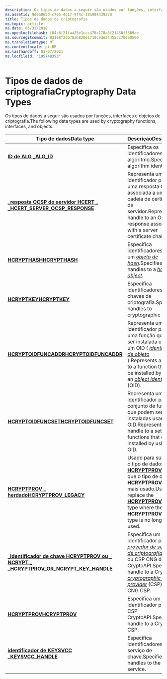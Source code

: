 ```yaml
---
description: Os tipos de dados a seguir são usados por funções, interfaces e objetos de criptografia.
ms.assetid: 9d6a065d-c765-4d17-9f4c-38a984439278
title: Tipos de dados de criptografia
ms.topic: article
ms.date: 05/31/2018
ms.openlocfilehash: f84c6f21faa25e1ccc478c178a3f21458ff589ae
ms.sourcegitcommit: 831e8f3db78ab820e1710cede244553c70e50500
ms.translationtype: MT
ms.contentlocale: pt-BR
ms.lasthandoff: 01/07/2021
ms.locfileid: "105748393"
---
```

# <a name="cryptography-data-types"></a><span data-ttu-id="21df9-103">Tipos de dados de criptografia</span><span class="sxs-lookup"><span data-stu-id="21df9-103">Cryptography Data Types</span></span>

<span data-ttu-id="21df9-104">Os tipos de dados a seguir são usados por funções, interfaces e objetos de criptografia.</span><span class="sxs-lookup"><span data-stu-id="21df9-104">The following data types are used by cryptography functions, interfaces, and objects.</span></span>



| <span data-ttu-id="21df9-105">Tipo de dados</span><span class="sxs-lookup"><span data-stu-id="21df9-105">Data type</span></span>                                                                      | <span data-ttu-id="21df9-106">Descrição</span><span class="sxs-lookup"><span data-stu-id="21df9-106">Description</span></span>                                                                                                                                                                                      |
|--------------------------------------------------------------------------------|--------------------------------------------------------------------------------------------------------------------------------------------------------------------------------------------------|
| [<span data-ttu-id="21df9-107">**ID de ALG \_**</span><span class="sxs-lookup"><span data-stu-id="21df9-107">**ALG\_ID**</span></span>](alg-id.md)                                                      | <span data-ttu-id="21df9-108">Especifica os identificadores de algoritmo.</span><span class="sxs-lookup"><span data-stu-id="21df9-108">Specifies algorithm identifiers.</span></span>                                                                                                                                                                 |
| [<span data-ttu-id="21df9-109">**\_resposta OCSP do servidor HCERT \_ \_**</span><span class="sxs-lookup"><span data-stu-id="21df9-109">**HCERT\_SERVER\_OCSP\_RESPONSE**</span></span>](hcert-server-ocsp-response.md)            | <span data-ttu-id="21df9-110">Representa um identificador para uma resposta OCSP associada a uma cadeia de certificados de servidor.</span><span class="sxs-lookup"><span data-stu-id="21df9-110">Represents a handle to an OCSP response associated with a server certificate chain.</span></span>                                                                                                              |
| [<span data-ttu-id="21df9-111">**HCRYPTHASH**</span><span class="sxs-lookup"><span data-stu-id="21df9-111">**HCRYPTHASH**</span></span>](hcrypthash.md)                                               | <span data-ttu-id="21df9-112">Especifica identificadores para um [*objeto de hash*](../secgloss/h-gly.md).</span><span class="sxs-lookup"><span data-stu-id="21df9-112">Specifies handles to a [*hash object*](../secgloss/h-gly.md).</span></span>                                                                                      |
| [<span data-ttu-id="21df9-113">**HCRYPTKEY**</span><span class="sxs-lookup"><span data-stu-id="21df9-113">**HCRYPTKEY**</span></span>](hcryptkey.md)                                                 | <span data-ttu-id="21df9-114">Especifica identificadores para chaves de criptografia.</span><span class="sxs-lookup"><span data-stu-id="21df9-114">Specifies handles to cryptographic keys.</span></span>                                                                                                                                                         |
| [<span data-ttu-id="21df9-115">**HCRYPTOIDFUNCADDR**</span><span class="sxs-lookup"><span data-stu-id="21df9-115">**HCRYPTOIDFUNCADDR**</span></span>](hcryptoidfuncaddr.md)                                 | <span data-ttu-id="21df9-116">Representa um identificador para uma função que pode ser instalada usando um OID ( [*identificador de objeto*](../secgloss/o-gly.md) ).</span><span class="sxs-lookup"><span data-stu-id="21df9-116">Represents a handle to a function that can be installed by using an [*object identifier*](../secgloss/o-gly.md) (OID).</span></span>                 |
| [<span data-ttu-id="21df9-117">**HCRYPTOIDFUNCSET**</span><span class="sxs-lookup"><span data-stu-id="21df9-117">**HCRYPTOIDFUNCSET**</span></span>](hcryptoidfuncset.md)                                   | <span data-ttu-id="21df9-118">Representa um identificador para um conjunto de funções que podem ser instaladas usando um OID.</span><span class="sxs-lookup"><span data-stu-id="21df9-118">Represents a handle to a set of functions that can be installed by using an OID.</span></span>                                                                                                                 |
| [<span data-ttu-id="21df9-119">**HCRYPTPROV \_ herdado**</span><span class="sxs-lookup"><span data-stu-id="21df9-119">**HCRYPTPROV\_LEGACY**</span></span>](hcryptprov-legacy.md)                                | <span data-ttu-id="21df9-120">Usado para substituir o tipo de dados [**HCRYPTPROV**](hcryptprov.md) em que o tipo de dados **HCRYPTPROV** não é mais usado.</span><span class="sxs-lookup"><span data-stu-id="21df9-120">Used to replace the [**HCRYPTPROV**](hcryptprov.md) data type where the **HCRYPTPROV** data type is no longer used.</span></span>                                                                             |
| [<span data-ttu-id="21df9-121">**\_identificador de chave HCRYPTPROV ou \_ NCRYPT \_ \_**</span><span class="sxs-lookup"><span data-stu-id="21df9-121">**HCRYPTPROV\_OR\_NCRYPT\_KEY\_HANDLE**</span></span>](hcryptprov-or-ncrypt-key-handle.md) | <span data-ttu-id="21df9-122">Especifica um identificador para um [*provedor de serviços de criptografia*](../secgloss/c-gly.md) (CSP) ou CSP CNG do CryptoAPI.</span><span class="sxs-lookup"><span data-stu-id="21df9-122">Specifies a handle to a CryptoAPI [*cryptographic service provider*](../secgloss/c-gly.md) (CSP) or CNG CSP.</span></span> |
| [<span data-ttu-id="21df9-123">**HCRYPTPROV**</span><span class="sxs-lookup"><span data-stu-id="21df9-123">**HCRYPTPROV**</span></span>](hcryptprov.md)                                               | <span data-ttu-id="21df9-124">Especifica um identificador para um CSP CryptoAPI.</span><span class="sxs-lookup"><span data-stu-id="21df9-124">Specifies a handle to a CryptoAPI CSP.</span></span>                                                                                                                                                           |
| [<span data-ttu-id="21df9-125">**identificador de KEYSVCC \_**</span><span class="sxs-lookup"><span data-stu-id="21df9-125">**KEYSVCC\_HANDLE**</span></span>](keysvcc-handle.md)                                      | <span data-ttu-id="21df9-126">Especifica identificadores para o serviço de chave.</span><span class="sxs-lookup"><span data-stu-id="21df9-126">Specifies handles to the key service.</span></span>                                                                                                                                                            |



 

 

 
